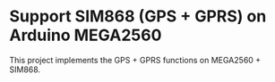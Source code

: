 # Support SIM868 (GPS + GPRS) on Arduino MEGA2560
This project implements the GPS + GPRS functions on MEGA2560 + SIM868.

